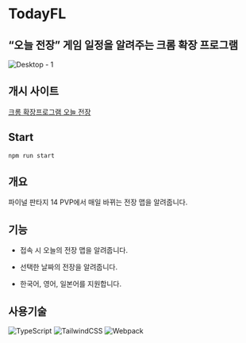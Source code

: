 # TodayFL

## “오늘 전장” 게임 일정을 알려주는 크롬 확장 프로그램
![Desktop - 1](https://user-images.githubusercontent.com/82145837/183815170-80f01209-a17d-44fb-ab47-e1393f89c94a.png)

## 개시 사이트

[크롬 확장프로그램 오늘 전장](https://chrome.google.com/webstore/detail/%EC%98%A4%EB%8A%98-%EC%A0%84%EC%9E%A5/eohfbgfljglffaofibdphglklbeffkig?hl=ko&authuser=0)

## Start

```
npm run start
```

## 개요

파이널 판타지 14 PVP에서 매일 바뀌는 전장 맵을 알려줍니다.

## 기능

- 접속 시 오늘의 전장 맵을 알려줍니다.

- 선택한 날짜의 전장을 알려줍니다.

- 한국어, 영어, 일본어를 지원합니다.



## 사용기술

![TypeScript](https://img.shields.io/badge/TypeScript-3178C6.svg?&style=for-the-badge&logo=TypeScript&logoColor=white)
![TailwindCSS](https://img.shields.io/badge/TailwindCSS-06B6D4.svg?&style=for-the-badge&logo=TailwindCSS&logoColor=white)
![Webpack](https://img.shields.io/badge/Webpack-8DD6F9.svg?&style=for-the-badge&logo=Webpack&logoColor=white)
